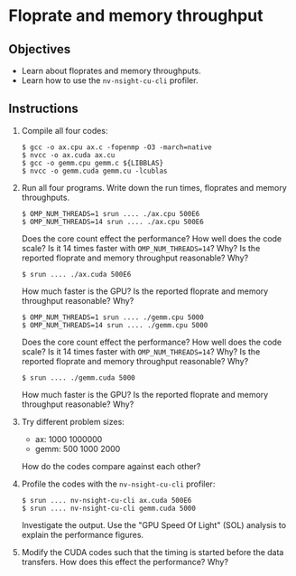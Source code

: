 # Floprate and memory throughput

## Objectives

 - Learn about floprates and memory throughputs.
 - Learn how to use the `nv-nsight-cu-cli` profiler.

## Instructions

 1. Compile all four codes:
 
    ```
    $ gcc -o ax.cpu ax.c -fopenmp -O3 -march=native
    $ nvcc -o ax.cuda ax.cu
    $ gcc -o gemm.cpu gemm.c ${LIBBLAS}
    $ nvcc -o gemm.cuda gemm.cu -lcublas
    ```
    
 2. Run all four programs. Write down the run times, floprates and memory
    throughputs. 
 
    ```
    $ OMP_NUM_THREADS=1 srun .... ./ax.cpu 500E6
    $ OMP_NUM_THREADS=14 srun .... ./ax.cpu 500E6
    ```
    
    Does the core count effect the performance? How well does the code scale?
    Is it 14 times faster with `OMP_NUM_THREADS=14`? Why? Is the reported
    floprate and memory throughput reasonable? Why?
    
    ```
    $ srun .... ./ax.cuda 500E6
    ```
    
    How much faster is the GPU? Is the reported floprate and memory throughput
    reasonable? Why?
    
    ```
    $ OMP_NUM_THREADS=1 srun .... ./gemm.cpu 5000
    $ OMP_NUM_THREADS=14 srun .... ./gemm.cpu 5000
    ```
    
    Does the core count effect the performance? How well does the code scale?
    Is it 14 times faster with `OMP_NUM_THREADS=14`? Why? Is the reported
    floprate and memory throughput reasonable? Why?
    
    ```
    $ srun .... ./gemm.cuda 5000
    ```
    
    How much faster is the GPU? Is the reported floprate and memory throughput
    reasonable? Why?

 3. Try different problem sizes:
 
     - ax: 1000 1000000
     - gemm: 500 1000 2000
     
    How do the codes compare against each other?
    
 4. Profile the codes with the `nv-nsight-cu-cli` profiler:
 
    ```
    $ srun .... nv-nsight-cu-cli ax.cuda 500E6
    $ srun .... nv-nsight-cu-cli gemm.cuda 5000
    ```
    
    Investigate the output. Use the "GPU Speed Of Light" (SOL) analysis to
    explain the performance figures.

 5. Modify the CUDA codes such that the timing is started before the data
    transfers. How does this effect the performance? Why?
